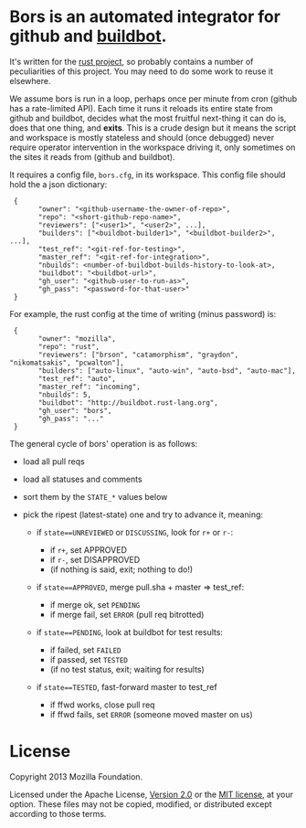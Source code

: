 Bors is an automated integrator for github and [buildbot](http://buildbot.rust-lang.org/).
===========

 It's written for the [rust project](http://www.rust-lang.org/), so probably contains a
 number of peculiarities of this project. You may need to do
 some work to reuse it elsewhere.

 We assume bors is run in a loop, perhaps once per minute from cron
 (github has a rate-limited API). Each time it runs it reloads its
 entire state from github and buildbot, decides what the most
 fruitful next-thing it can do is, does that one thing, and __exits__.
 This is a crude design but it means the script and workspace is
 mostly stateless and should (once debugged) never require operator
 intervention in the workspace driving it, only sometimes on the
 sites it reads from (github and buildbot).

 It requires a config file, `bors.cfg`, in its workspace.
 This config file should hold the a json dictionary:

```
 {
       "owner": "<github-username-the-owner-of-repo>",
       "repo": "<short-github-repo-name>",
       "reviewers": ["<user1>", "<user2>", ...],
       "builders": ["<buildbot-builder1>", "<buildbot-builder2>", ...],
       "test_ref": "<git-ref-for-testing>",
       "master_ref": "<git-ref-for-integration>",
       "nbuilds": <number-of-buildbot-builds-history-to-look-at>,
       "buildbot": "<buildbot-url>",
       "gh_user": "<github-user-to-run-as>",
       "gh_pass": "<password-for-that-user>"
 }
```

 For example, the rust config at the time of writing (minus password) is:
 
```
 {
       "owner": "mozilla",
       "repo": "rust",
       "reviewers": ["brson", "catamorphism", "graydon", "nikomatsakis", "pcwalton"],
       "builders": ["auto-linux", "auto-win", "auto-bsd", "auto-mac"],
       "test_ref": "auto",
       "master_ref": "incoming",
       "nbuilds": 5,
       "buildbot": "http://buildbot.rust-lang.org",
       "gh_user": "bors",
       "gh_pass": "..."
 }
```

 The general cycle of bors' operation is as follows:

 - load all pull reqs
 - load all statuses and comments
 - sort them by the `STATE_*` values below
 - pick the ripest (latest-state) one and try to advance it, meaning:

   - if `state==UNREVIEWED` or `DISCUSSING`, look for `r+` or `r-`:
     - if `r+`, set APPROVED
     - if `r-`, set DISAPPROVED
     - (if nothing is said, exit; nothing to do!)

   - if `state==APPROVED`, merge pull.sha + master => test_ref:
     - if merge ok, set `PENDING`
     - if merge fail, set `ERROR` (pull req bitrotted)

   - if `state==PENDING`, look at buildbot for test results:
     - if failed, set `FAILED`
     - if passed, set `TESTED`
	  - (if no test status, exit; waiting for results)

   - if `state==TESTED`, fast-forward master to test_ref
     - if ffwd works, close pull req
     - if ffwd fails, set `ERROR` (someone moved master on us)

License
=======

 Copyright 2013 Mozilla Foundation.

 Licensed under the Apache License, [Version 2.0](
 http://www.apache.org/licenses/LICENSE-2.0) or the [MIT license](
 http://opensource.org/licenses/MIT), at your
 option. These files may not be copied, modified, or distributed
 except according to those terms.
